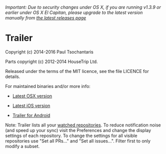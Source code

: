 *Important: Due to security changes under OS X, if you are running v1.3.9 or earlier under OS X El Capitan, please upgrade to the latest version manually from [the latest releases page](https://github.com/ptsochantaris/trailer/releases)*

Trailer
=======

Copyright (c) 2014-2016 Paul Tsochantaris

Parts copyright (c) 2012-2014 HouseTrip Ltd.

Released under the terms of the MIT licence, see the file LICENCE for details.

For maintained binaries and/or more info:

- [Latest OSX version](http://ptsochantaris.github.io/trailer/)

- [Latest iOS version](https://itunes.apple.com/US/app/id806104975?mt=8)

- [Trailer for Android](https://github.com/amencarini/droidtrailer)

Note: Trailer lists all your [watched repositories](http://github.com/watching). To reduce notification noise (and speed up your sync) visit the Preferences and change the display settings of each repository. To change the settings for all visible repositories use "Set all PRs…" and "Set all issues…". Filter first to only modify a subset.
